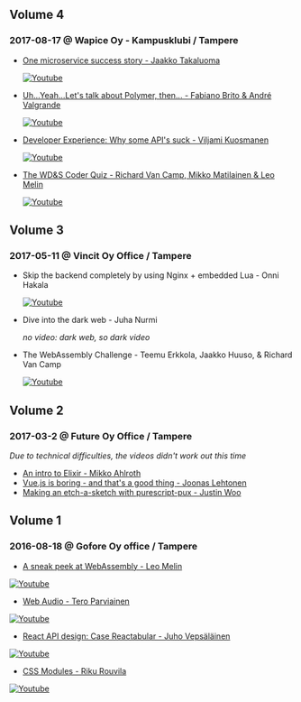 ## Volume 4

### 2017-08-17 @ Wapice Oy - Kampusklubi / Tampere

 - [One microservice success story - Jaakko Takaluoma](https://github.com/webDevAndSausages/archivedMeetupStuff/blob/master/2017-08-17%20%40%20Wapice%20Oy%20-%20Kampusklubi/One%20microservice%20success%20story%20-%20Jaakko%20Takaluoma/slides.pdf)
 
   [![Youtube](https://img.youtube.com/vi/QOz3mdlSr5k/mqdefault.jpg)](https://youtu.be/QOz3mdlSr5k?list=PLzTZiC7Lgr5PXKGvz8Y9xPTrLRYI5dVhx)

 - [Uh...Yeah...Let's talk about Polymer, then... - Fabiano Brito & André Valgrande](https://github.com/webDevAndSausages/archivedMeetupStuff/blob/master/2017-08-17%20%40%20Wapice%20Oy%20-%20Kampusklubi/Uh...Yeah...Let's%20talk%20about%20Polymer%2C%20then...%20-%20Fabiano%20Brito%20%26%20Andr%C3%A9%20Valgrande/Polymer1.x.pdf)
  
   [![Youtube](https://img.youtube.com/vi/4YKilvpDOFI/mqdefault.jpg)](https://youtu.be/4YKilvpDOFI?list=PLzTZiC7Lgr5PXKGvz8Y9xPTrLRYI5dVhx)
 
 - [Developer Experience: Why some API's suck - Viljami Kuosmanen](https://github.com/anttiviljami/why-some-apis-suck)
 
   [![Youtube](https://img.youtube.com/vi/i78KpYX9ooc/mqdefault.jpg)](https://youtu.be/i78KpYX9ooc?list=PLzTZiC7Lgr5PXKGvz8Y9xPTrLRYI5dVhx)
 
 - [The WD&S Coder Quiz - Richard Van Camp, Mikko Matilainen & Leo Melin](https://github.com/webDevAndSausages/archivedMeetupStuff/tree/master/2017-08-17%20%40%20Wapice%20Oy%20-%20Kampusklubi/Quiz)
 
   [![Youtube](https://img.youtube.com/vi/1n4BbAfbt5w/mqdefault.jpg)](https://youtu.be/1n4BbAfbt5w?list=PLzTZiC7Lgr5PXKGvz8Y9xPTrLRYI5dVhx)


## Volume 3

### 2017-05-11 @ Vincit Oy Office / Tampere

 - Skip the backend completely by using Nginx + embedded Lua - Onni Hakala
 
   [![Youtube](https://img.youtube.com/vi/JXKIaZRJAS0/mqdefault.jpg)](https://www.youtube.com/watch?v=JXKIaZRJAS0&feature=youtu.be#t=55m13s)

 - Dive into the dark web - Juha Nurmi
 
    *no video: dark web, so dark video*
 
 - The WebAssembly Challenge - Teemu Erkkola, Jaakko Huuso, & Richard Van Camp
 
   [![Youtube](https://img.youtube.com/vi/JXKIaZRJAS0/mqdefault.jpg)](https://www.youtube.com/watch?v=JXKIaZRJAS0&feature=youtu.be#t=140m57s)

## Volume 2

### 2017-03-2 @ Future Oy Office / Tampere

  *Due to technical difficulties, the videos didn't work out this time*

 - [An intro to Elixir - Mikko Ahlroth](https://docs.google.com/presentation/d/1BxPmksfgVsS7ela-jS3tYI3W2PFb08vJVFkC8vMwj5M/edit#slide=id.p)
 - [Vue.js is boring - and that's a good thing - Joonas Lehtonen](https://www.slideshare.net/secret/BjukNjY5wCAfIx)
 - [Making an etch-a-sketch with purescript-pux - Justin Woo](https://github.com/justinwoo/purescript-etch-sketch)     

## Volume 1

### 2016-08-18 @ Gofore Oy office / Tampere
 - [A sneak peek at WebAssembly - Leo Melin](https://github.com/webDevAndSausages/archivedMeetupStuff/tree/master/2016-08-18%20%40%20Gofore%20Oy%20office%20-%20Tampere/A%20Sneak%20Peek%20at%20WebAssembly%20-%20Leo%20Melin)
  
  [![Youtube](https://img.youtube.com/vi/R_Ac8l4BifI/mqdefault.jpg)](https://www.youtube.com/watch?v=R_Ac8l4BifI&index=2&list=PLAXFhYAsjDThLJoFJFgUZ9xpk1zsk1h1k)
 
 - [Web Audio - Tero Parviainen](https://github.com/webDevAndSausages/archivedMeetupStuff/tree/master/2016-08-18%20%40%20Gofore%20Oy%20office%20-%20Tampere/Web%20Audio%20-%20Tero%20Parviainen)
 
  [![Youtube](https://img.youtube.com/vi/dlJLDoJ0OqQ/mqdefault.jpg)](https://www.youtube.com/watch?v=dlJLDoJ0OqQ&index=4&list=PLAXFhYAsjDThLJoFJFgUZ9xpk1zsk1h1k)
  
 - [React API design: Case Reactabular - Juho Vepsäläinen](https://github.com/webDevAndSausages/archivedMeetupStuff/tree/master/2016-08-18%20%40%20Gofore%20Oy%20office%20-%20Tampere/React%20API%20design:%20Case%20Reactabular%20-%20Juho%20Veps%C3%A4l%C3%A4inen)
 
  [![Youtube](https://img.youtube.com/vi/nEn5k_HXeNc/mqdefault.jpg)](https://www.youtube.com/watch?v=nEn5k_HXeNc&index=3&list=PLAXFhYAsjDThLJoFJFgUZ9xpk1zsk1h1k)
 
 - [CSS Modules - Riku Rouvila](https://github.com/webDevAndSausages/archivedMeetupStuff/tree/master/2016-08-18%20%40%20Gofore%20Oy%20office%20-%20Tampere/CSS%20Modules%20-%20Riku%20Rouvila)
 
  [![Youtube](https://img.youtube.com/vi/iu0w96wKJEk/mqdefault.jpg)](https://www.youtube.com/watch?v=iu0w96wKJEk&index=1&list=PLAXFhYAsjDThLJoFJFgUZ9xpk1zsk1h1k)
